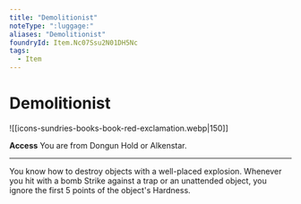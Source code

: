 ```yaml
---
title: "Demolitionist"
noteType: ":luggage:"
aliases: "Demolitionist"
foundryId: Item.Nc07Ssu2N01DH5Nc
tags:
  - Item
---
```


# Demolitionist
![[icons-sundries-books-book-red-exclamation.webp|150]]

**Access** You are from Dongun Hold or Alkenstar.

* * *

You know how to destroy objects with a well-placed explosion. Whenever you hit with a bomb Strike against a trap or an unattended object, you ignore the first 5 points of the object's Hardness.
